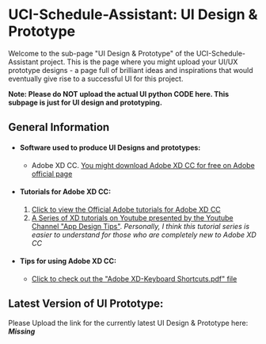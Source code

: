 # UCI-Schedule-Assistant: UI Design & Prototype
Welcome to the sub-page "UI Design & Prototype" of the UCI-Schedule-Assistant project. This is the page where you might upload your UI/UX prototype designs - a page full of brilliant ideas and inspirations that would eventually give rise to a successful UI for this project. 

**Note: Please do NOT upload the actual UI python CODE here. This subpage is just for UI design and prototyping.**

## General Information
* #### Software used to produce UI Designs and prototypes: 
  * Adobe XD CC. [You might download Adobe XD CC for free on Adobe official page](https://www.adobe.com/products/xd.html)
* #### Tutorials for Adobe XD CC:
  1. [Click to view the Official Adobe tutorials for Adobe XD CC](https://helpx.adobe.com/xd/tutorials.html?mv=product&mv2=accc#)
  2. [A Series of XD tutorials on Youtube presented by the Youtube Channel "App Design Tips"](https://www.youtube.com/watch?v=tPga0Z0zopo&list=PLSOZBpgNzv42dFSo_JvBFNZPFn95UuafG). _Personally, I think this tutorial series is easier to understand for those who are completely new to Adobe XD CC_
* #### Tips for using Adobe XD CC: 
  * [Click to check out the "Adobe XD-Keyboard Shortcuts.pdf" file](../UI%20design/Adobe%20XD-Keyboard%20Shortcuts.pdf)
  
## Latest Version of UI Prototype:
Please Upload the link for the currently latest UI Design & Prototype here:  **_Missing_**
